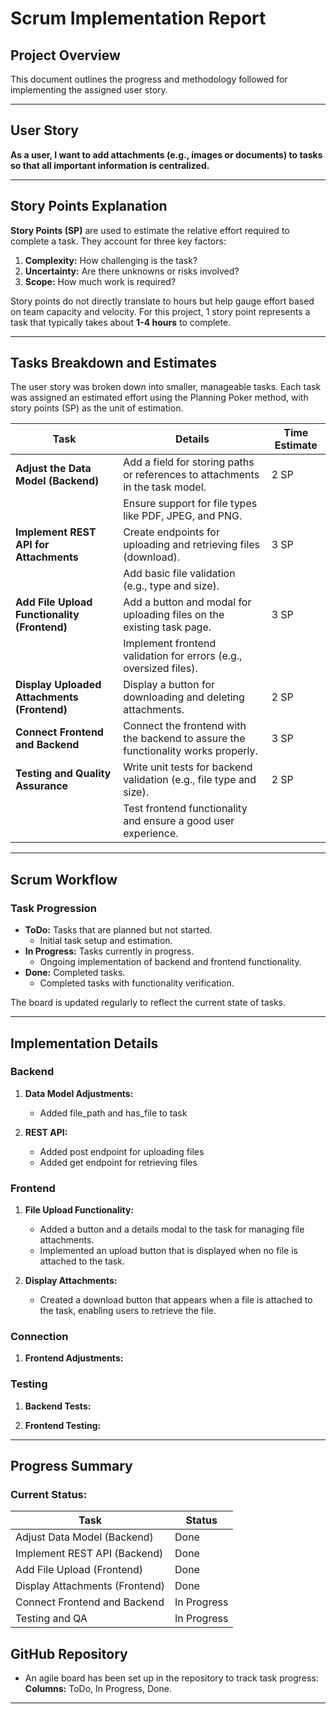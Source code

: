 
# Scrum Implementation Report

## Project Overview
This document outlines the progress and methodology followed for implementing the assigned user story.

---

## User Story
**As a user, I want to add attachments (e.g., images or documents) to tasks so that all important information is centralized.**

---

## Story Points Explanation
**Story Points (SP)** are used to estimate the relative effort required to complete a task. They account for three key factors:
1. **Complexity:** How challenging is the task?
2. **Uncertainty:** Are there unknowns or risks involved?
3. **Scope:** How much work is required?

Story points do not directly translate to hours but help gauge effort based on team capacity and velocity. For this project, 1 story point represents a task that typically takes about **1-4 hours** to complete.

---

## Tasks Breakdown and Estimates
The user story was broken down into smaller, manageable tasks. Each task was assigned an estimated effort using the Planning Poker method, with story points (SP) as the unit of estimation.

| Task                                         | Details                                                                           | Time Estimate |
|----------------------------------------------|-----------------------------------------------------------------------------------|---------------|
| **Adjust the Data Model (Backend)**          | Add a field for storing paths or references to attachments in the task model.     | 2 SP          |
|                                              | Ensure support for file types like PDF, JPEG, and PNG.                            |               |
| **Implement REST API for Attachments**       | Create endpoints for uploading and retrieving files (download).                   | 3 SP          |
|                                              | Add basic file validation (e.g., type and size).                                  |               |
| **Add File Upload Functionality (Frontend)** | Add a button and modal for uploading files on the existing task page.             | 3 SP          |
|                                              | Implement frontend validation for errors (e.g., oversized files).                 |               |
| **Display Uploaded Attachments (Frontend)**  | Display a button for downloading and deleting attachments.                        | 2 SP          |
| **Connect Frontend and Backend**             | Connect the frontend with the backend to assure the functionality works properly. | 3 SP          |
| **Testing and Quality Assurance**            | Write unit tests for backend validation (e.g., file type and size).               | 2 SP          |
|                                              | Test frontend functionality and ensure a good user experience.                    |               |

---

## Scrum Workflow
### Task Progression
- **ToDo:** Tasks that are planned but not started.
    - Initial task setup and estimation.
- **In Progress:** Tasks currently in progress.
    - Ongoing implementation of backend and frontend functionality.
- **Done:** Completed tasks.
  - Completed tasks with functionality verification.

The board is updated regularly to reflect the current state of tasks.

---

## Implementation Details
### Backend
1. **Data Model Adjustments:**
    - Added file_path and has_file to task

2. **REST API:**
    - Added post endpoint for uploading files
    - Added get endpoint for retrieving files

### Frontend
1. **File Upload Functionality:**
    - Added a button and a details modal to the task for managing file attachments.
    - Implemented an upload button that is displayed when no file is attached to the task.
   
2. **Display Attachments:**
    - Created a download button that appears when a file is attached to the task, enabling users to retrieve the file.

### Connection
1. **Frontend Adjustments:**

### Testing
1. **Backend Tests:**

2. **Frontend Testing:** 

---

## Progress Summary
### Current Status:
| Task                              | Status      |
|-----------------------------------|-------------|
| Adjust Data Model (Backend)       | Done        |
| Implement REST API (Backend)      | Done        |
| Add File Upload (Frontend)        | Done        |
| Display Attachments (Frontend)    | Done        |
| Connect Frontend and Backend      | In Progress |
| Testing and QA                    | In Progress |



## GitHub Repository
- An agile board has been set up in the repository to track task progress:  
  **Columns:** ToDo, In Progress, Done.

---
